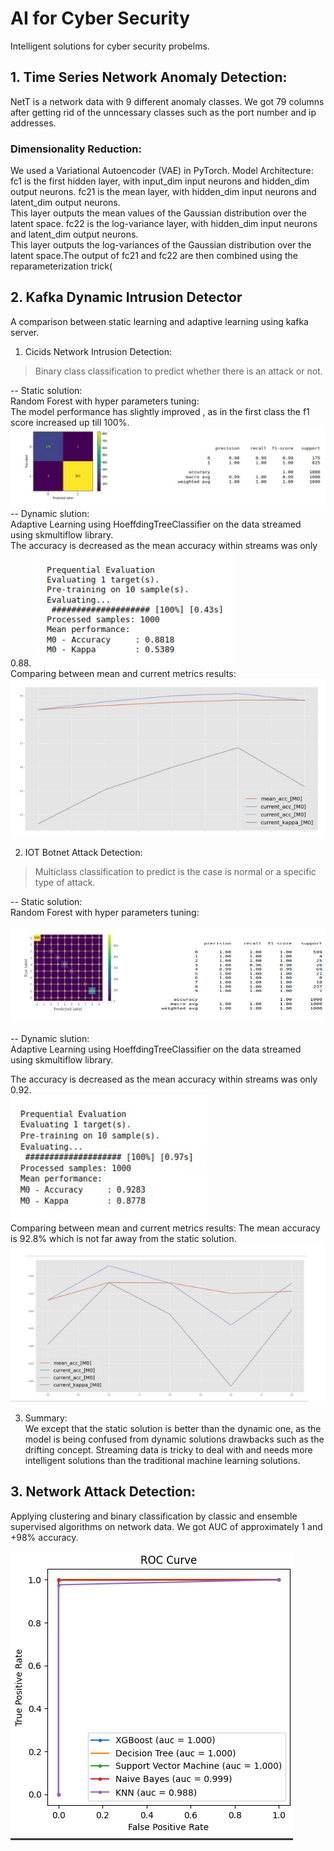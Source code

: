 # AI for Cyber Security
 Intelligent solutions for cyber security probelms.

## 1. Time Series Network Anomaly Detection:
NetT is a network data with 9 different anomaly classes.
We got 79 columns after getting rid of the unncessary classes such as the port number and ip addresses.
### Dimensionality Reduction:
We used a Variational Autoencoder (VAE) in PyTorch.
Model Architecture:
fc1 is the first hidden layer, with input_dim input neurons and hidden_dim output neurons.
fc21 is the mean layer, with hidden_dim input neurons and latent_dim output neurons. <br>
This layer outputs the mean values of the Gaussian distribution over the latent space.
fc22 is the log-variance layer, with hidden_dim input neurons and latent_dim output neurons.<br>
 This layer outputs the log-variances of the Gaussian distribution over the latent space.The output of fc21 and fc22 are then combined using the reparameterization trick(

 
## 2. Kafka Dynamic Intrusion Detector
A comparison between static learning and adaptive learning using kafka server.

1. Cicids Network Intrusion Detection:

> Binary class classification to predict whether there is an attack or not.

-- Static solution:<br>
Random Forest with hyper parameters tuning:<br>
The model performance has slightly improved , as in the first class the f1 score
increased up till 100%.
![alt text](https://github.com/khadija267/AI-for-Cyber-Security/blob/main/images/1_static.png?raw=true)
-- Dynamic slution:<br>
Adaptive Learning using HoeffdingTreeClassifier on the data streamed using
skmultiflow library.<br>
The accuracy is decreased as the mean accuracy
within streams was only 0.88.
![alt text](https://github.com/khadija267/AI-for-Cyber-Security/blob/main/images/1.dynamic.png?raw=true)<br>
Comparing between mean and
current metrics results:<br>
![alt text](https://github.com/khadija267/AI-for-Cyber-Security/blob/main/images/2_dynamic.png?raw=true)

2. IOT Botnet Attack Detection:

> Multiclass classification to predict is the case is normal or a specific type of attack.

-- Static solution:<br>
Random Forest with hyper parameters tuning:<br>

![alt text](https://github.com/khadija267/AI-for-Cyber-Security/blob/main/images/2_static.png?raw=true)

-- Dynamic slution:<br>
Adaptive Learning using HoeffdingTreeClassifier on the data streamed using
skmultiflow library.<br>

The accuracy is decreased as the mean accuracy
within streams was only 0.92.<br>
![alt text](https://github.com/khadija267/AI-for-Cyber-Security/blob/main/images/2_dynamic_2.png?raw=true)
<br>
Comparing between mean and
current metrics results:
The mean accuracy is 92.8%
which is not far away from the
static solution.<br>
![alt text](https://github.com/khadija267/AI-for-Cyber-Security/blob/main/images/2_dynamic_3.png?raw=true)

3. Summary:<br>
We except that the static solution is better than the dynamic one, as the model is
being confused from dynamic solutions drawbacks such as the drifting concept.
Streaming data is tricky to deal with and needs more intelligent solutions than the
traditional machine learning solutions.<br>
## 3. Network Attack Detection:

Applying clustering and binary classification by classic and ensemble supervised algorithms on network data.
We got AUC of approximately 1 and +98% accuracy.

![alt text](https://github.com/khadija267/AI-for-Cyber-Security/blob/main/images/1.png?raw=true)

